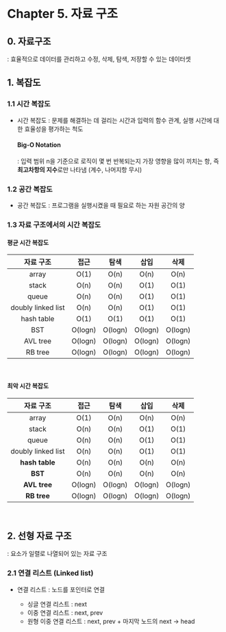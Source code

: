 <br>

# Chapter 5. 자료 구조

## 0. 자료구조
: 효율적으로 데이터를 관리하고 수정, 삭제, 탐색, 저장할 수 있는 데이터셋
<br>

## 1. 복잡도
### 1.1 시간 복잡도
- 시간 복잡도 : 문제를 해결하는 데 걸리는 시간과 입력의 함수 관계, 실행 시간에 대한 효율성을 평가하는 척도
    
    #### Big-O Notation
    : 입력 범위 n을 기준으로 로직이 몇 번 반복되는지 가장 영향을 많이 끼치는 항, 즉 **최고차항의 지수**로만 나타냄 (계수, 나머지항 무시)

### 1.2 공간 복잡도
- 공간 복잡도 : 프로그램을 실행시켰을 때 필요로 하는 자원 공간의 양

### 1.3 자료 구조에서의 시간 복잡도
#### 평균 시간 복잡도
|자료 구조|접근|탐색|삽입|삭제|
|:---:|:---:|:---:|:---:|:---:|
|array|O(1)|O(n)|O(n)|O(n)|
|stack|O(n)|O(n)|O(1)|O(1)|
|queue|O(n)|O(n)|O(1)|O(1)|
|doubly linked list|O(n)|O(n)|O(1)|O(1)|
|hash table|O(1)|O(1)|O(1)|O(1)|
|BST|O(logn)|O(logn)|O(logn)|O(logn)|
|AVL tree|O(logn)|O(logn)|O(logn)|O(logn)|
|RB tree|O(logn)|O(logn)|O(logn)|O(logn)|

<br>

#### 최악 시간 복잡도
|자료 구조|접근|탐색|삽입|삭제|
|:---:|:---:|:---:|:---:|:---:|
|array|O(1)|O(n)|O(n)|O(n)|
|stack|O(n)|O(n)|O(1)|O(1)|
|queue|O(n)|O(n)|O(1)|O(1)|
|doubly linked list|O(n)|O(n)|O(1)|O(1)|
|**hash table**|O(n)|O(n)|O(n)|O(n)|
|**BST**|O(n)|O(n)|O(n)|O(n)|
|**AVL tree**|O(logn)|O(logn)|O(logn)|O(logn)|
|**RB tree**|O(logn)|O(logn)|O(logn)|O(logn)|

<br>

## 2. 선형 자료 구조
: 요소가 일렬로 나열되어 있는 자료 구조

### 2.1 연결 리스트 (Linked list)
- 연결 리스트 : 노드를 포인터로 연결
    
    - 싱글 연결 리스트 : next
    - 이중 연결 리스트 : next, prev
    - 원형 이중 연결 리스트 : next, prev + 마지막 노드의 next -> head

